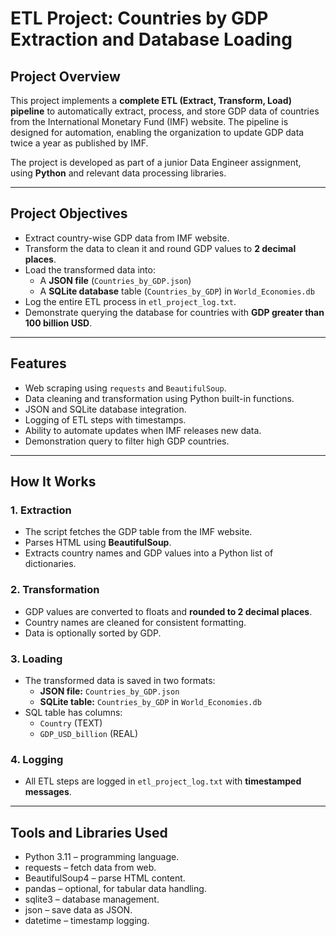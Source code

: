 # ETL Project: Countries by GDP Extraction and Database Loading

## Project Overview
This project implements a **complete ETL (Extract, Transform, Load) pipeline** to automatically extract, process, and store GDP data of countries from the International Monetary Fund (IMF) website. The pipeline is designed for automation, enabling the organization to update GDP data twice a year as published by IMF.

The project is developed as part of a junior Data Engineer assignment, using **Python** and relevant data processing libraries.

---

## Project Objectives
- Extract country-wise GDP data from IMF website.
- Transform the data to clean it and round GDP values to **2 decimal places**.
- Load the transformed data into:
  - A **JSON file** (`Countries_by_GDP.json`)
  - A **SQLite database** table (`Countries_by_GDP`) in `World_Economies.db`
- Log the entire ETL process in `etl_project_log.txt`.
- Demonstrate querying the database for countries with **GDP greater than 100 billion USD**.

---

## Features
- Web scraping using `requests` and `BeautifulSoup`.
- Data cleaning and transformation using Python built-in functions.
- JSON and SQLite database integration.
- Logging of ETL steps with timestamps.
- Ability to automate updates when IMF releases new data.
- Demonstration query to filter high GDP countries.

---

## How It Works

### 1. Extraction
- The script fetches the GDP table from the IMF website.
- Parses HTML using **BeautifulSoup**.
- Extracts country names and GDP values into a Python list of dictionaries.

### 2. Transformation
- GDP values are converted to floats and **rounded to 2 decimal places**.
- Country names are cleaned for consistent formatting.
- Data is optionally sorted by GDP.

### 3. Loading
- The transformed data is saved in two formats:
  - **JSON file:** `Countries_by_GDP.json`
  - **SQLite table:** `Countries_by_GDP` in `World_Economies.db`
- SQL table has columns:
  - `Country` (TEXT)
  - `GDP_USD_billion` (REAL)

### 4. Logging
- All ETL steps are logged in `etl_project_log.txt` with **timestamped messages**.

---
## Tools and Libraries Used

- Python 3.11 – programming language.
- requests – fetch data from web.
- BeautifulSoup4 – parse HTML content.
- pandas – optional, for tabular data handling.
- sqlite3 – database management.
- json – save data as JSON.
- datetime – timestamp logging.
